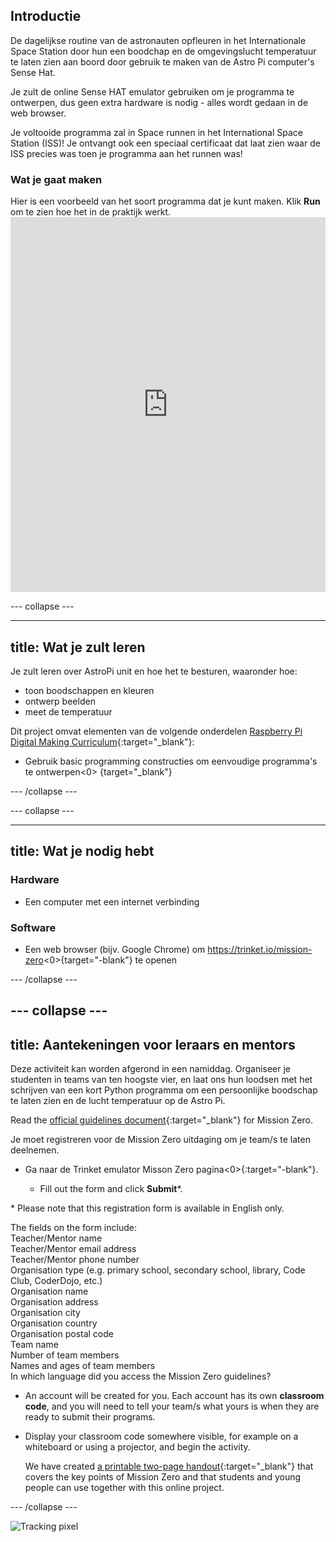 ## Introductie

De dagelijkse routine van de astronauten opfleuren in het Internationale Space Station door hun een boodchap en de omgevingslucht temperatuur te laten zien aan boord door gebruik te maken van de Astro Pi computer's Sense Hat.

Je zult de online Sense HAT emulator gebruiken om je programma te ontwerpen, dus geen extra hardware is nodig - alles wordt gedaan in de web browser.

Je voltooide programma zal in Space runnen in het International Space Station (ISS)! Je ontvangt ook een speciaal certificaat dat laat zien waar de ISS precies was toen je programma aan het runnen was!

### Wat je gaat maken

Hier is een voorbeeld van het soort programma dat je kunt maken. Klik **Run** om te zien hoe het in de praktijk werkt. <iframe src="https://trinket.io/embed/python/069f6138f7?outputOnly=true&start=result" width="100%" height="600" frameborder="0" marginwidth="0" marginheight="0" allowfullscreen mark="crwd-mark"></iframe> 

\--- collapse \---

* * *

## title: Wat je zult leren

Je zult leren over AstroPi unit en hoe het te besturen, waaronder hoe:

+ toon boodschappen en kleuren
+ ontwerp beelden
+ meet de temperatuur

Dit project omvat elementen van de volgende onderdelen [Raspberry Pi Digital Making Curriculum](http://rpf.io/curriculum){:target="_blank"}:

+ Gebruik basic programming constructies om eenvoudige programma's te ontwerpen<0> {target="_blank"}</li> </ul> 
    
    \--- /collapse \---
    
    \--- collapse \---
    
    * * *
    
    ## title: Wat je nodig hebt
    
    ### Hardware
    
    + Een computer met een internet verbinding
    
    ### Software
    
    + Een web browser (bijv. Google Chrome) om https://trinket.io/mission-zero<0>{target="-blank"} te openen</li> </ul> 
        
        \--- /collapse \---
        
        ## \--- collapse \---
        
        ## title: Aantekeningen voor leraars en mentors
        
        Deze activiteit kan worden afgerond in een namiddag. Organiseer je studenten in teams van ten hoogste vier, en laat ons hun loodsen met het schrijven van een kort Python programma om een persoonlijke boodschap te laten zien en de lucht temperatuur op de Astro Pi.
        
        Read the [official guidelines document](https://astro-pi.org/wp-content/uploads/2018/09/Astro_Pi_Mission_Zero_Guidelines_2018_19_V12_pages.pdf){:target="_blank"} for Mission Zero.
        
        Je moet registreren voor de Mission Zero uitdaging om je team/s te laten deelnemen.
        
        + Ga naar de Trinket emulator Misson Zero pagina<0>{:target="-blank"}.</p></li> 
            
            + Fill out the form and click **Submit**\*.</ul> 
            
            \* Please note that this registration form is available in English only.
            
            The fields on the form include:  
            Teacher/Mentor name  
            Teacher/Mentor email address  
            Teacher/Mentor phone number  
            Organisation type (e.g. primary school, secondary school, library, Code Club, CoderDojo, etc.)  
            Organisation name  
            Organisation address  
            Organisation city  
            Organisation country  
            Organisation postal code  
            Team name  
            Number of team members  
            Names and ages of team members  
            In which language did you access the Mission Zero guidelines?
            
            + An account will be created for you. Each account has its own **classroom code**, and you will need to tell your team/s what yours is when they are ready to submit their programs.
            
            + Display your classroom code somewhere visible, for example on a whiteboard or using a projector, and begin the activity.
                
                We have created [a printable two-page handout](https://astro-pi.org/astro_pi_mission_zero_project_print_out_v10_print/){:target="_blank"} that covers the key points of Mission Zero and that students and young people can use together with this online project.
            
            \--- /collapse \---
            
            ![Tracking pixel](https://code.org/api/hour/begin_raspberrypi_astropi.png)